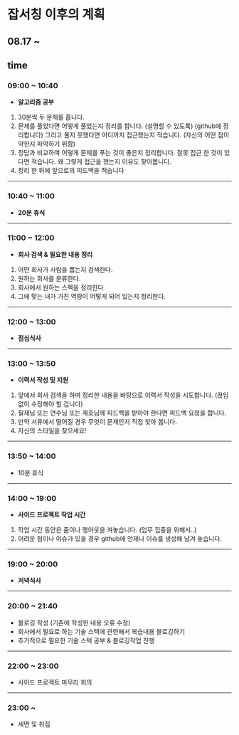 # 잡서칭 이후의 계획

## 08.17 ~ 
  
## time

### 09:00 ~ 10:40 

- **알고리즘 공부** 

1. 30분씩 두 문제를 풉니다.
2. 문제를 풀었다면 어떻게 풀었는지 정리를 합니다. (설명할 수 있도록) (github에 정리합니다)
   그리고 풀지 못했다면 어디까지 접근했는지 적습니다. (자신의 어떤 점이 약한지 파악하기 위함)
3. 정답과 비교하여 어떻게 문제를 푸는 것이 좋은지 정리합니다.
   잘못 접근 한 것이 있다면 적습니다. 
   왜 그렇게 접근을 했는지 이유도 찾아봅니다.
4. 정리 한 뒤에 앞으로의 피드백을 적습니다

---

### 10:40 ~ 11:00

- **20분 휴식**

---

### 11:00 ~ 12:00 

- **회사 검색 & 필요한 내용 정리**

1. 어떤 회사가 사람을 뽑는지 검색한다.
2. 원하는 회사를 분류한다.
3. 회사에서 원하는 스펙을 정리한다 
4. 그에 맞는 내가 가진 역량이 어떻게 되어 있는지 정리한다.

---

### 12:00 ~ 13:00

- **점심식사**

---

### 13:00 ~ 13:50

- **이력서 작성 및 지원**

1. 앞에서 회사 검색을 하며 정리한 내용을 바탕으로 이력서 작성을 시도합니다. (끊임없이 수정해야 할 겁니다)
2. 필재님 또는 연수님 또는 재호님께 피드백을 받아야 한다면 피드백 요청을 합니다. 
3. 만약 서류에서 떨어질 경우 무엇이 문제인지 직접 찾아 봅니다.
4. 자신의 스타일을 찾으세요!

---

### 13:50 ~ 14:00 

- 10분 휴식

---

### 14:00 ~ 19:00 

- **사이드 프로젝트 작업 시간**

1. 작업 시간 동안은 줌이나 행아웃을 켜놓습니다. (업무 집중을 위해서..)
2. 어려운 점이나 이슈가 있을 경우 github에 언제나 이슈를 생성해 남겨 놓습니다.

---

### 19:00 ~ 20:00

- **저녁식사** 

---

### 20:00 ~ 21:40

- 블로깅 작성 (기존에 작성한 내용 오류 수정) 
- 회사에서 필요로 하는 기술 스택에 관련해서 복습내용 블로깅하기
- 추가적으로 필요한 기술 스택 공부 & 블로깅작업 진행

---

### 22:00 ~ 23:00

- 사이드 프로젝트 마무리 회의 

---

### 23:00 ~ 

- 세면 및 취짐
